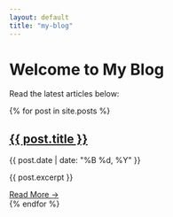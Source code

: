 ```yaml
---
layout: default
title: "my-blog"
---
```


<h1>Welcome to My Blog</h1>
<p>Read the latest articles below:</p>

<div class="blog-list">
{% for post in site.posts %}
    <div class="blog-item">
        <h2><a href="{{ post.url }}">{{ post.title }}</a></h2>
        <p class="date">{{ post.date | date: "%B %d, %Y" }}</p>
        <p>{{ post.excerpt }}</p>
        <a class="read-more" href="{{ post.url }}">Read More →</a>
    </div>
{% endfor %}
</div>
